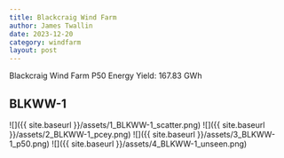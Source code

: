 ```yaml
---
title: Blackcraig Wind Farm
author: James Twallin
date: 2023-12-20
category: windfarm
layout: post
---
```

Blackcraig Wind Farm P50 Energy Yield: 167.83 GWh

BLKWW-1
-------------
![]({{ site.baseurl }}/assets/1_BLKWW-1_scatter.png)
![]({{ site.baseurl }}/assets/2_BLKWW-1_pcey.png)
![]({{ site.baseurl }}/assets/3_BLKWW-1_p50.png)
![]({{ site.baseurl }}/assets/4_BLKWW-1_unseen.png)

